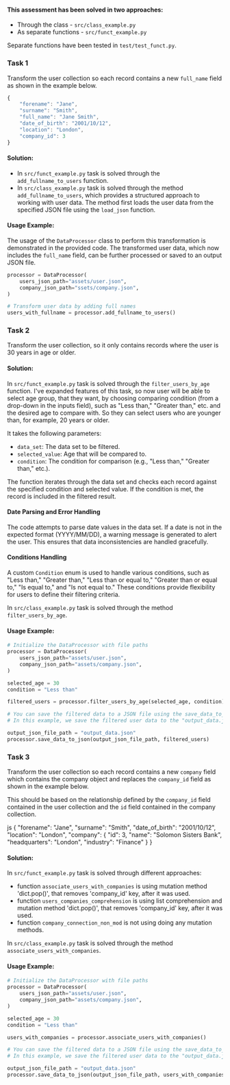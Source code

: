 #### This assessment has been solved in two approaches:
- Through the class - `src/class_example.py`
- As separate functions - `src/funct_example.py`

Separate functions have been tested in `test/test_funct.py`.

### Task 1

Transform the user collection so each record contains a new `full_name` field as shown in the example below.

```js
{
    "forename": "Jane",
    "surname": "Smith",
    "full_name": "Jane Smith",
    "date_of_birth": "2001/10/12",
    "location": "London",
    "company_id": 3
}
```

#### Solution:
- In `src/funct_example.py` task is solved through the `add_fullname_to_users` function.
- In `src/class_example.py` task is solved through the method `add_fullname_to_users`, which provides a structured approach to working with user data.
The method first loads the user data from the specified JSON file using the `load_json` function.

#### Usage Example:

The usage of the `DataProcessor` class to perform this transformation is demonstrated in the provided code. The transformed user data, which now includes the `full_name` field, can be further processed or saved to an output JSON file.

```python
processor = DataProcessor(
    users_json_path="assets/user.json",
    company_json_path="ssets/company.json",
)

# Transform user data by adding full names
users_with_fullname = processor.add_fullname_to_users()

```

### Task 2

Transform the user collection, so it only contains records where the user is 30 years in age or older.

#### Solution:
In `src/funct_example.py` task is solved through the `filter_users_by_age` function. 
I've expanded features of this task, so now user will be able to select age group, that they want,
by choosing comparing condition (from a drop-down in the inputs field), such as "Less than," "Greater than," etc. 
and the desired age to compare with. So they can select users who are younger than, for example, 20 years or older.

It takes the following parameters:

- `data_set`: The data set to be filtered.
- `selected_value`: Age that will be compared to.
- `condition`: The condition for comparison (e.g., "Less than," "Greater than," etc.).

The function iterates through the data set and checks each record against the specified condition and selected value. If the condition is met, the record is included in the filtered result.

#### Date Parsing and Error Handling

The code attempts to parse date values in the data set. If a date is not in the expected format (YYYY/MM/DD), a warning message is generated to alert the user. This ensures that data inconsistencies are handled gracefully.

#### Conditions Handling

A custom `Condition` enum is used to handle various conditions, such as "Less than," "Greater than," "Less than or equal to," "Greater than or equal to," "Is equal to," and "Is not equal to." These conditions provide flexibility for users to define their filtering criteria.

In `src/class_example.py` task is solved through the method `filter_users_by_age`.

#### Usage Example:
```python
# Initialize the DataProcessor with file paths
processor = DataProcessor(
    users_json_path="assets/user.json",
    company_json_path="assets/company.json",
)

selected_age = 30
condition = "Less than"

filtered_users = processor.filter_users_by_age(selected_age, condition)

# You can save the filtered data to a JSON file using the save_data_to_json function. 
# In this example, we save the filtered user data to the "output_data.json" file.

output_json_file_path = "output_data.json"
processor.save_data_to_json(output_json_file_path, filtered_users)
```

### Task 3

Transform the user collection so each record contains a new `company` field which contains the company object 
and replaces the `company_id` field as shown in the example below.

This should be based on the relationship defined by the `company_id` field contained in the user collection 
and the `id` field contained in the company collection.


js
{
    "forename": "Jane",
    "surname": "Smith",
    "date_of_birth": "2001/10/12",
    "location": "London",
    "company": {
        "id": 3,
        "name": "Solomon Sisters Bank",
        "headquarters": "London",
        "industry": "Finance"
    }
}

#### Solution:
In `src/funct_example.py` task is solved through different approaches:
- function `associate_users_with_companies` is using mutation method 'dict.pop()', that removes 'company_id' key, after it was used.
- function `users_companies_comprehension` is using list comprehension and mutation method 'dict.pop()', that removes 'company_id' key, after it was used.
- function `company_connection_non_mod` is not using doing any mutation methods.


In `src/class_example.py` task is solved through the method `associate_users_with_companies`.

#### Usage Example:
```python
# Initialize the DataProcessor with file paths
processor = DataProcessor(
    users_json_path="assets/user.json",
    company_json_path="assets/company.json",
)

selected_age = 30
condition = "Less than"

users_with_companies = processor.associate_users_with_companies()

# You can save the filtered data to a JSON file using the save_data_to_json function. 
# In this example, we save the filtered user data to the "output_data.json" file.

output_json_file_path = "output_data.json"
processor.save_data_to_json(output_json_file_path, users_with_companies)
```


```
